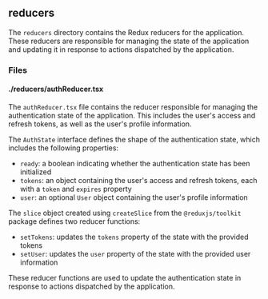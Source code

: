 ## reducers

The `reducers` directory contains the Redux reducers for the application. These reducers are responsible for managing the state of the application and updating it in response to actions dispatched by the application.

### Files

#### ./reducers/authReducer.tsx

The `authReducer.tsx` file contains the reducer responsible for managing the authentication state of the application. This includes the user's access and refresh tokens, as well as the user's profile information.

The `AuthState` interface defines the shape of the authentication state, which includes the following properties:

- `ready`: a boolean indicating whether the authentication state has been initialized
- `tokens`: an object containing the user's access and refresh tokens, each with a `token` and `expires` property
- `user`: an optional `User` object containing the user's profile information

The `slice` object created using `createSlice` from the `@reduxjs/toolkit` package defines two reducer functions:

- `setTokens`: updates the `tokens` property of the state with the provided tokens
- `setUser`: updates the `user` property of the state with the provided user information

These reducer functions are used to update the authentication state in response to actions dispatched by the application.